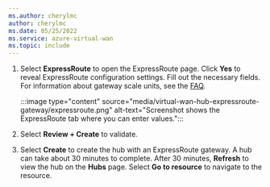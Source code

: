 ```yaml
---
ms.author: cherylmc
author: cherylmc
ms.date: 05/25/2022
ms.service: azure-virtual-wan
ms.topic: include
---
```

1. Select **ExpressRoute** to open the ExpressRoute page. Click **Yes** to reveal ExpressRoute configuration settings. Fill out the necessary fields. For information about gateway scale units, see the [FAQ](../articles/virtual-wan/virtual-wan-faq.md#what-are-virtual-wan-gateway-scale-units).

   :::image type="content" source="media/virtual-wan-hub-expressroute-gateway/expressroute.png" alt-text="Screenshot shows the ExpressRoute tab where you can enter values.":::

1. Select **Review + Create** to validate.
1. Select **Create** to create the hub with an ExpressRoute gateway. A hub can take about 30 minutes to complete. After 30 minutes, **Refresh** to view the hub on the **Hubs** page. Select **Go to resource** to navigate to the resource.